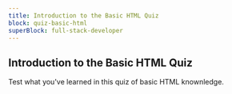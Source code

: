 ```yaml
---
title: Introduction to the Basic HTML Quiz
block: quiz-basic-html
superBlock: full-stack-developer
---
```


## Introduction to the Basic HTML Quiz

Test what you've learned in this quiz of basic HTML knownledge.
